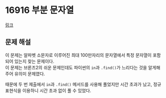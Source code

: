 # 16916 부분 문자열

[링크](https://www.acmicpc.net/problem/16916)

## 문제 해설

이 문제는 알파벳 소문자로 이루어진 최대 100만자리의 문자열에서 특정 문자열이 포함되어 있는지 찾는 문제이다.  
이 문제는 브론즈2의 쉬운 문제인데도 파이썬의 `in`과 `.find()`가 느리다는 것을 알게해주어 유의미 문제였다.  

때문에 두 번 제출에서 `in`과 `.find()` 메서드를 사용해 풀었지만 시간 초과가 났고, 정규표현식을 이용하니 시간 초과 없이 풀 수 있었다.